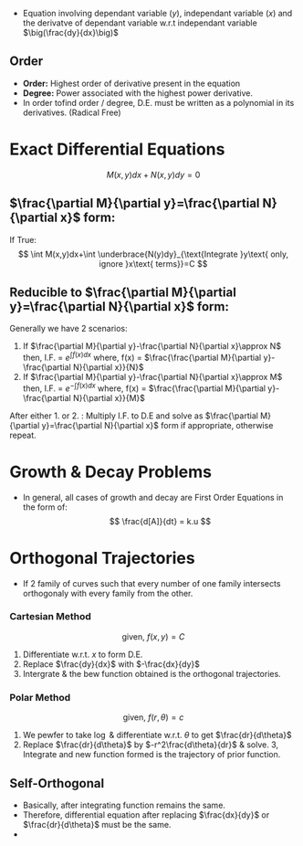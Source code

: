 - Equation involving dependant variable $(y)$, independant variable $(x)$ and the derivatve of dependant variable w.r.t independant variable $\big(\frac{dy}{dx}\big)$

## Order
- **Order:** Highest order of derivative present in the equation
- **Degree:** Power associated with the highest power derivative.
- In order tofind order / degree, D.E. must be written as a polynomial in its derivatives. (Radical Free)

# Exact Differential Equations
$$
M(x,y)dx+N(x,y)dy=0
$$

## $\frac{\partial M}{\partial y}=\frac{\partial N}{\partial x}$ form:
If True:
$$
\int M(x,y)dx+\int \underbrace{N(y)dy}_{\text{Integrate }y\text{ only, ignore }x\text{ terms}}=C
$$

## Reducible to $\frac{\partial M}{\partial y}=\frac{\partial N}{\partial x}$ form:
Generally we have 2 scenarios:
1. If $\frac{\partial M}{\partial y}-\frac{\partial N}{\partial x}\approx N$
then, I.F. = $e^{\int f(x)dx}$ where, f(x) = $\frac{\frac{\partial M}{\partial y}-\frac{\partial N}{\partial x}}{N}$
2. If $\frac{\partial M}{\partial y}-\frac{\partial N}{\partial x}\approx M$
then, I.F. = $e^{-\int f(x)dx}$ where, f(x) = $\frac{\frac{\partial M}{\partial y}-\frac{\partial N}{\partial x}}{M}$

After either 1. or 2. :
Multiply I.F. to D.E and solve as $\frac{\partial M}{\partial y}=\frac{\partial N}{\partial x}$ form if appropriate, otherwise repeat.

# Growth & Decay Problems
- In general, all cases of growth and decay are First Order Equations in the form of:
$$
\frac{d[A]}{dt} = k.u
$$

# Orthogonal Trajectories
- If 2 family of curves such that every number of one family intersects orthogonaly with every family from the other.

### Cartesian Method
$$
\text{given, } f(x,y)=C
$$
1. Differentiate w.r.t. $x$ to form D.E.
2. Replace $\frac{dy}{dx}$ with $-\frac{dx}{dy}$  
3. Intergrate & the bew function obtained is the orthogonal trajectories.

### Polar Method
$$
\text{given, } f({r,\theta})=c
$$
1. We pewfer to take $\log$ & differentiate w.r.t. $\theta$ to get $\frac{dr}{d\theta}$
2. Replace $\frac{dr}{d\theta}$ by $-r^2\frac{d\theta}{dr}$ & solve.
3, Integrate and new function formed is the trajectory of prior function.

## Self-Orthogonal
- Basically, after integrating function remains the same.
- Therefore, differential equation after replacing $\frac{dx}{dy}$ or $\frac{dr}{d\theta}$ must be the same.
- 